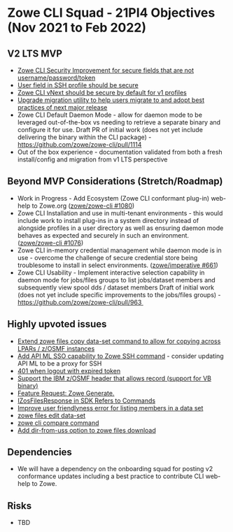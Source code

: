 # Zowe CLI Squad - 21PI4 Objectives (Nov 2021 to Feb 2022)

## V2 LTS MVP
* [Zowe CLI Security Improvement for secure fields that are not username/password/token](https://github.com/zowe/zowe-cli/issues/1106)
* [User field in SSH profile should be secure](https://github.com/zowe/zowe-cli/issues/682)
* [Zowe CLI vNext should be secure by default for v1 profiles](https://github.com/zowe/zowe-cli/issues/1128)
* [Upgrade migration utility to help users migrate to and adopt best practices of next major release](https://github.com/zowe/zowe-cli/issues/896)
* Zowe CLI Default Daemon Mode - allow for daemon mode to be leveraged out-of-the-box vs needing to retrieve a separate binary and configure it for use.
Draft PR of initial work (does not yet include delivering the binary within the CLI package) - https://github.com/zowe/zowe-cli/pull/1114
* Out of the box experience - documentation validated from both a fresh install/config and migration from v1 LTS perspective

## Beyond MVP Considerations (Stretch/Roadmap)
* Work in Progress - Add Ecosystem (Zowe CLI conformant plug-in) web-help to Zowe.org ([zowe/zowe-cli #1080](https://github.com/zowe/zowe-cli/issues/1080))
* Zowe CLI Installation and use in multi-tenant environments - this would include work to install plug-ins in a system directory instead of alongside profiles in a user 
directory as well as ensuring daemon mode behaves as expected and securely in such an environment. ([zowe/zowe-cli #1076](https://github.com/zowe/zowe-cli/issues/1076))
* Zowe CLI in-memory credential management while daemon mode is in use - overcome the challenge of secure credential store being troublesome to install in select environments.
([zowe/imperative #661](https://github.com/zowe/zowe-cli/imperative/661))
* Zowe CLI Usability - Implement interactive selection capability in daemon mode for jobs/files groups to list jobs/dataset members and subsequently view spool dds / dataset members
Draft of initial work (does not yet include specific improvements to the jobs/files groups) - https://github.com/zowe/zowe-cli/pull/963 

## Highly upvoted issues
* [Extend zowe files copy data-set command to allow for copying across LPARs / z/OSMF instances](https://github.com/zowe/zowe-cli/issues/1098)
* [Add API ML SSO capability to Zowe SSH command](https://github.com/zowe/zowe-cli/issues/1030) - consider updating API ML to be a proxy for SSH
* [401 when logout with expired token](https://github.com/zowe/zowe-cli/issues/1041)
* [Support the IBM z/OSMF header that allows record (support for VB binary)](https://github.com/zowe/zowe-cli/issues/539)
* [Feature Request: Zowe Generate.](https://github.com/zowe/zowe-cli/issues/725)
* [IZosFilesResponse in SDK Refers to Commands](https://github.com/zowe/zowe-cli/issues/865)
* [Improve user friendlyness error for listing members in a data set](https://github.com/zowe/zowe-cli/issues/935)
* [zowe files edit data-set](https://github.com/zowe/zowe-cli/issues/1097)
* [zowe cli compare command](https://github.com/zowe/zowe-cli/issues/1095)
* [Add dir-from-uss option to zowe files download](https://github.com/zowe/zowe-cli/issues/1038)

## Dependencies
  * We will have a dependency on the onboarding squad for posting v2 conformance updates including a best practice to contribute CLI web-help to Zowe.

## Risks
  * TBD
